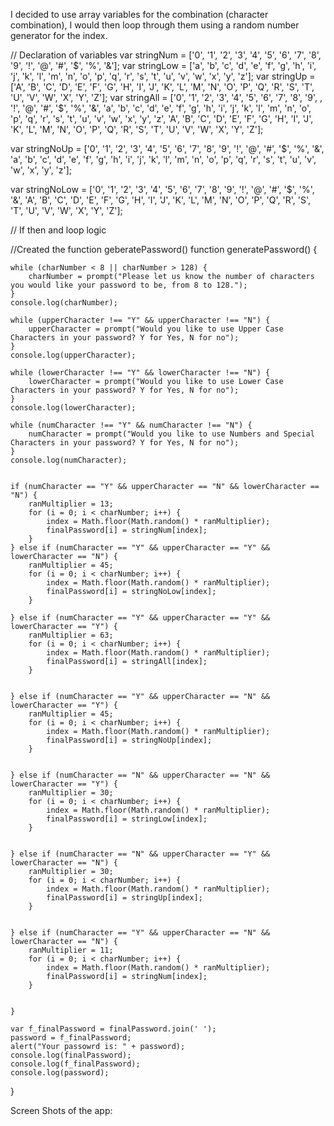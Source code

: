 I decided to use array variables for the combination (character combination), I would then loop through them using a random number generator for the index.


// Declaration of variables
var stringNum = ['0', '1', '2', '3', '4', '5', '6', '7', '8', '9', '!', '@', '#', '$', '%', '&'];
var stringLow = ['a', 'b', 'c', 'd', 'e', 'f', 'g', 'h', 'i', 'j', 'k', 'l', 'm', 'n', 'o', 'p', 'q', 'r', 's', 't', 'u', 'v', 'w', 'x', 'y', 'z'];
var stringUp = ['A', 'B', 'C', 'D', 'E', 'F', 'G', 'H', 'I', 'J', 'K', 'L', 'M', 'N', 'O', 'P', 'Q', 'R', 'S', 'T', 'U', 'V', 'W', 'X', 'Y', 'Z'];
var stringAll = ['0', '1', '2', '3', '4', '5', '6', '7', '8', '9', , '!', '@', '#', '$', '%', '&', 'a', 'b', 'c', 'd', 'e', 'f', 'g', 'h', 'i', 'j', 'k', 'l', 'm', 'n', 'o', 'p', 'q', 'r', 's', 't', 'u', 'v', 'w', 'x', 'y', 'z', 'A', 'B', 'C', 'D', 'E', 'F', 'G', 'H', 'I', 'J', 'K', 'L', 'M', 'N', 'O', 'P', 'Q', 'R', 'S', 'T', 'U', 'V', 'W', 'X', 'Y', 'Z'];

var stringNoUp = ['0', '1', '2', '3', '4', '5', '6', '7', '8', '9', '!', '@', '#', '$', '%', '&', 'a', 'b', 'c', 'd', 'e', 'f', 'g', 'h', 'i', 'j', 'k', 'l', 'm', 'n', 'o', 'p', 'q', 'r', 's', 't', 'u', 'v', 'w', 'x', 'y', 'z'];

var stringNoLow = ['0', '1', '2', '3', '4', '5', '6', '7', '8', '9', '!', '@', '#', '$', '%', '&', 'A', 'B', 'C', 'D', 'E', 'F', 'G', 'H', 'I', 'J', 'K', 'L', 'M', 'N', 'O', 'P', 'Q', 'R', 'S', 'T', 'U', 'V', 'W', 'X', 'Y', 'Z'];

// If then and loop logic

//Created the function geberatePassword()
function generatePassword() {

    while (charNumber < 8 || charNumber > 128) {
        charNumber = prompt("Please let us know the number of characters you would like your password to be, from 8 to 128.");
    }
    console.log(charNumber);

    while (upperCharacter !== "Y" && upperCharacter !== "N") {
        upperCharacter = prompt("Would you like to use Upper Case Characters in your password? Y for Yes, N for no");
    }
    console.log(upperCharacter);

    while (lowerCharacter !== "Y" && lowerCharacter !== "N") {
        lowerCharacter = prompt("Would you like to use Lower Case Characters in your password? Y for Yes, N for no");
    }
    console.log(lowerCharacter);

    while (numCharacter !== "Y" && numCharacter !== "N") {
        numCharacter = prompt("Would you like to use Numbers and Special Characters in your password? Y for Yes, N for no");
    }
    console.log(numCharacter);


    if (numCharacter == "Y" && upperCharacter == "N" && lowerCharacter == "N") {
        ranMultiplier = 13;
        for (i = 0; i < charNumber; i++) {
            index = Math.floor(Math.random() * ranMultiplier);
            finalPassword[i] = stringNum[index];
        }
    } else if (numCharacter == "Y" && upperCharacter == "Y" && lowerCharacter == "N") {
        ranMultiplier = 45;
        for (i = 0; i < charNumber; i++) {
            index = Math.floor(Math.random() * ranMultiplier);
            finalPassword[i] = stringNoLow[index];
        }

    } else if (numCharacter == "Y" && upperCharacter == "Y" && lowerCharacter == "Y") {
        ranMultiplier = 63;
        for (i = 0; i < charNumber; i++) {
            index = Math.floor(Math.random() * ranMultiplier);
            finalPassword[i] = stringAll[index];
        }


    } else if (numCharacter == "Y" && upperCharacter == "N" && lowerCharacter == "Y") {
        ranMultiplier = 45;
        for (i = 0; i < charNumber; i++) {
            index = Math.floor(Math.random() * ranMultiplier);
            finalPassword[i] = stringNoUp[index];
        }


    } else if (numCharacter == "N" && upperCharacter == "N" && lowerCharacter == "Y") {
        ranMultiplier = 30;
        for (i = 0; i < charNumber; i++) {
            index = Math.floor(Math.random() * ranMultiplier);
            finalPassword[i] = stringLow[index];
        }


    } else if (numCharacter == "N" && upperCharacter == "Y" && lowerCharacter == "N") {
        ranMultiplier = 30;
        for (i = 0; i < charNumber; i++) {
            index = Math.floor(Math.random() * ranMultiplier);
            finalPassword[i] = stringUp[index];
        }


    } else if (numCharacter == "Y" && upperCharacter == "N" && lowerCharacter == "N") {
        ranMultiplier = 11;
        for (i = 0; i < charNumber; i++) {
            index = Math.floor(Math.random() * ranMultiplier);
            finalPassword[i] = stringNum[index];
        }


    }

    var f_finalPassword = finalPassword.join(' ');
    password = f_finalPassword;
    alert("Your passowrd is: " + password);
    console.log(finalPassword);
    console.log(f_finalPassword);
    console.log(password);

}

Screen Shots of the app:

